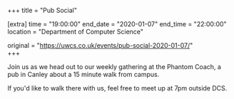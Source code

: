 +++
title = "Pub Social"

[extra]
time = "19:00:00"
end_date = "2020-01-07"
end_time = "22:00:00"
location = "Department of Computer Science"

original = "https://uwcs.co.uk/events/pub-social-2020-01-07/"    
+++

Join us as we head out to our weekly gathering at the Phantom Coach, a pub in Canley about a 15 minute walk from campus.

If you'd like to walk there with us, feel free to meet up at 7pm outside DCS.

